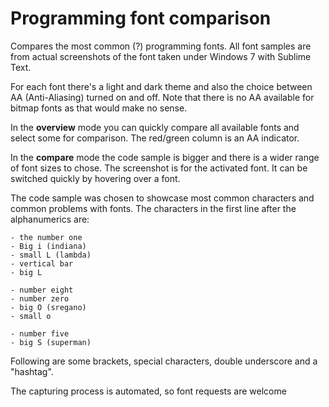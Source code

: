 # Programming font comparison

Compares the most common (?) programming fonts. All font samples are from actual screenshots of the font taken under Windows 7 with Sublime Text.
 
For each font there's a light and dark theme and also the choice between AA (Anti-Aliasing) turned on and off. Note that there is no AA available for bitmap fonts as that would make no sense.
 
In the **overview** mode you can quickly compare all available fonts and select some for comparison. The red/green column is an AA indicator.
 
 In the **compare** mode the code sample is bigger and there is a wider range of font sizes to chose. The screenshot is for the activated font. It can be switched quickly by hovering over a font.

The code sample was chosen to showcase most common characters and common problems with fonts. The characters in the first line after the alphanumerics are:

	- the number one
	- Big i (indiana)
	- small L (lambda)
	- vertical bar
	- big L
	
	- number eight
	- number zero
	- big O (sregano)
	- small o
	
	- number five
	- big S (superman)
	
Following are some brackets, special characters, double underscore and a "hashtag".

The capturing process is automated, so font requests are welcome